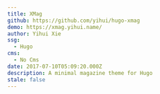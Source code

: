 ```yaml
---
title: XMag
github: https://github.com/yihui/hugo-xmag
demo: https://xmag.yihui.name/
author: Yihui Xie
ssg:
  - Hugo
cms:
  - No Cms
date: 2017-07-10T05:09:20.000Z
description: A minimal magazine theme for Hugo
stale: false
---
```

